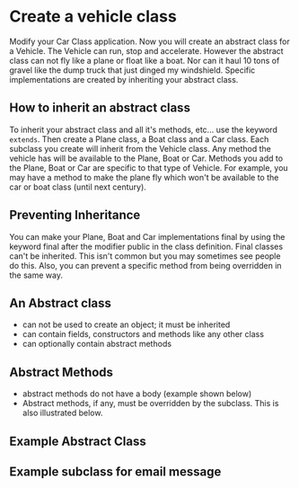 # Create a vehicle class

Modify your Car Class application. Now you will create an abstract class for a Vehicle. The Vehicle can run, stop and accelerate. However the abstract class can not fly like a plane or float like a boat. Nor can it haul 10 tons of gravel like the dump truck that just dinged my windshield. Specific implementations are created by inheriting your abstract class.

## How to inherit an abstract class

To inherit your abstract class and all it's methods, etc... use the keyword `extends`. Then create a Plane class, a Boat class and a Car class. Each subclass you create will inherit from the Vehicle class. Any method the vehicle has will be available to the Plane, Boat or Car. Methods you add to the Plane, Boat or Car are specific to that type of Vehicle. For example, you may have a method to make the plane fly which won't be available to the car or boat class \(until next century\).

## Preventing Inheritance

You can make your Plane, Boat and Car implementations final by using the keyword final after the modifier public in the class definition. Final classes can't be inherited. This isn't common but you may sometimes see people do this. Also, you can prevent a specific method from being overridden in the same way.

## An Abstract class

* can not be used to create an object; it must be inherited
* can contain fields, constructors and methods like any other class
* can optionally contain abstract methods

## Abstract Methods

* abstract methods do not have a body \(example shown below\)
* Abstract methods, if any, must be overridden by the subclass. This is also illustrated below.

## Example Abstract Class

## Example subclass for email message

